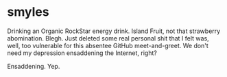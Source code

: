 # smyles
Drinking an Organic RockStar energy drink. Island Fruit, not that strawberry abomination. Blegh.
Just deleted some real personal shit that I felt was, well, too vulnerable for this absentee GitHub
meet-and-greet. We don't need my depression ensaddening the Internet, right? 

Ensaddening. Yep.
